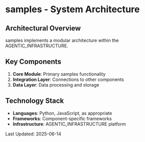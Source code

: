 # samples - System Architecture

## Architectural Overview

samples implements a modular architecture within the AGENTIC_INFRASTRUCTURE.

## Key Components

1. **Core Module**: Primary samples functionality
2. **Integration Layer**: Connections to other components
3. **Data Layer**: Data processing and storage

## Technology Stack

- **Languages**: Python, JavaScript, as appropriate
- **Frameworks**: Component-specific frameworks
- **Infrastructure**: AGENTIC_INFRASTRUCTURE platform

Last Updated: 2025-06-14
